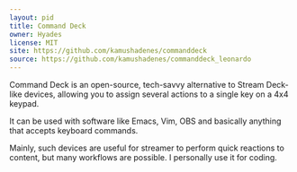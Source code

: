 ```yaml
---
layout: pid
title: Command Deck
owner: Hyades
license: MIT
site: https://github.com/kamushadenes/commanddeck
source: https://github.com/kamushadenes/commanddeck_leonardo
---
```

Command Deck is an open-source, tech-savvy alternative to Stream Deck-like devices, allowing you to assign several actions to a single key on a 4x4 keypad.

It can be used with software like Emacs, Vim, OBS and basically anything that accepts keyboard commands.

Mainly, such devices are useful for streamer to perform quick reactions to content, but many workflows are possible. I personally use it for coding.
